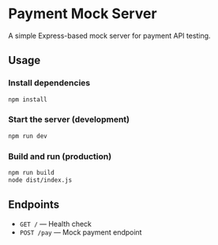 # Payment Mock Server

A simple Express-based mock server for payment API testing.

## Usage

### Install dependencies

```sh
npm install
```

### Start the server (development)

```sh
npm run dev
```

### Build and run (production)

```sh
npm run build
node dist/index.js
```

## Endpoints

- `GET /` — Health check
- `POST /pay` — Mock payment endpoint

